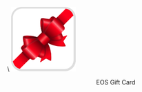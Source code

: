 \\
[![EOS Gift Card](/assets/community/eosgiftcard.png)](https://eosgiftcard.com/?utm_source=eosdac)
<center>EOS Gift Card</center>
